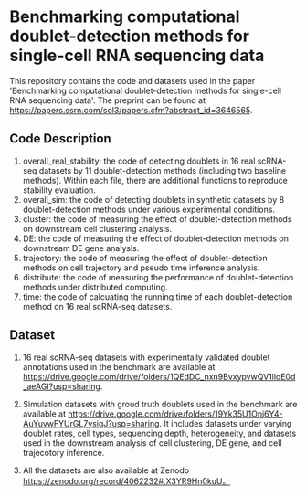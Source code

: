 # Benchmarking computational doublet-detection methods for single-cell RNA sequencing data

This repository contains the code and datasets used in the paper 'Benchmarking computational doublet-detection methods for single-cell RNA sequencing data'. The preprint can be found at https://papers.ssrn.com/sol3/papers.cfm?abstract_id=3646565.

## Code Description

1. overall_real_stability: the code of detecting doublets in 16 real scRNA-seq datasets by 11 doublet-detection methods (including two baseline methods). Within each file, there are additional functions to reproduce stability evaluation.
2. overall_sim: the code of detecting doublets in synthetic datasets by 8 doublet-detection methods under various experimental conditions.
3. cluster: the code of measuring the effect of doublet-detection methods on downstream cell clustering analysis.
4. DE: the code of measuring the effect of doublet-detection methods on downstream DE gene analysis.
5. trajectory: the code of measuring the effect of doublet-detection methods on cell trajectory and pseudo time inference analysis.
6. distribute: the code of measuring the performance of doublet-detection methods under distributed computing.
7. time: the code of calcuating the running time of each doublet-detection method on 16 real scRNA-seq datasets.

## Dataset

1. 16 real scRNA-seq datasets with experimentally validated doublet annotations used in the benchmark are available at https://drive.google.com/drive/folders/1QEdDC_nxn9BvxypvwQV1lioE0d_aeAGI?usp=sharing.

2. Simulation datasets with groud truth doublets used in the benchmark are available at https://drive.google.com/drive/folders/19Yk35U1Onj6Y4-AuYuvwFYUrGL7ysiqJ?usp=sharing. It includes datasets under varying doublet rates, cell types, sequencing depth, heterogeneity, and datasets used in the downstream analysis of cell clustering, DE gene, and cell trajecotory inference.

3. All the datasets are also available at Zenodo https://zenodo.org/record/4062232#.X3YR9Hn0kuU。
